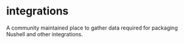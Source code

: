 # integrations
A community maintained place to gather data required for packaging Nushell and other integrations.
